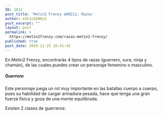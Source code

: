 ```yaml
---
ID: 1812
post_title: 'Metin2 Frenzy &#8211; Razas'
author: m3tin2b00s2
post_excerpt: ""
layout: post
permalink: >
  https://metin2frenzy.com/razas-metin2-frenzy/
published: true
post_date: 2019-11-25 16:41:42
---
```

En Metin2 Frenzy, encontrarás 4 tipos de razas (guerrero, sura, ninja y chamán), de las cuales puedes crear un personaje femenino o masculino.
<h5>Guerrero</h5>
Este personaje juega un rol muy importante en las batallas cuerpo a cuerpo, pues su habilidad de cargar armadura pesada, hace que tenga una gran fuerza física y goza de una mente equilibrada.

Existen 2 clases de guerreros:
